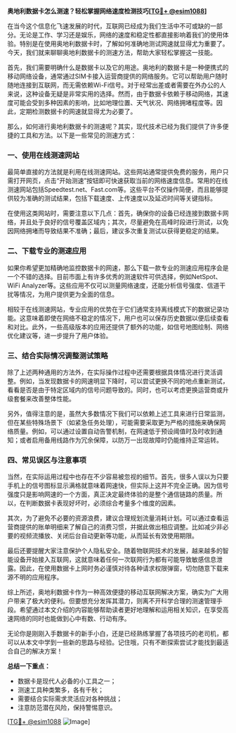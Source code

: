 **奥地利数据卡怎么测速？轻松掌握网络速度检测技巧[[TG💪+ @esim1088](https://t.me/s/esim1088)]**

在当今这个信息化飞速发展的时代，互联网已经成为我们生活中不可或缺的一部分。无论是工作、学习还是娱乐，网络的速度和稳定性都直接影响着我们的使用体验。特别是在使用奥地利数据卡时，了解如何准确地测试网速就显得尤为重要了。今天，我们就来聊聊奥地利数据卡的测速方法，帮助大家轻松掌握这一技能。

首先，我们需要明确什么是数据卡以及它的用途。奥地利的数据卡是一种便携式的移动网络设备，通常通过SIM卡接入运营商提供的网络服务。它可以帮助用户随时随地连接到互联网，而无需依赖Wi-Fi信号。对于经常出差或者需要在外办公的人来说，这种设备无疑是非常实用的选择。然而，由于数据卡依赖于移动网络，其速度可能会受到多种因素的影响，比如地理位置、天气状况、网络拥堵程度等。因此，定期检测数据卡的网速就显得尤为必要了。

那么，如何进行奥地利数据卡的测速呢？其实，现代技术已经为我们提供了许多便捷的工具和方法。以下是一些常见的测速方式：

### 一、使用在线测速网站

最简单直接的方法就是利用在线测速网站。这些网站通常提供免费的服务，用户只需打开网页，点击“开始测速”按钮即可快速获取当前的网络速度信息。常用的在线测速网站包括Speedtest.net、Fast.com等。这些平台不仅操作简便，而且能够提供较为准确的测试结果，包括下载速度、上传速度以及延迟时间等关键指标。

在使用这类网站时，需要注意以下几点：首先，确保你的设备已经连接到数据卡网络，并且处于良好的信号覆盖区域内；其次，尽量避免在高峰时段进行测试，以免因网络拥堵而导致结果不准确；最后，建议多次重复测试以获得更稳定的结果。

### 二、下载专业的测速应用

如果你希望更加精确地监控数据卡的网速，那么下载一款专业的测速应用程序会是一个不错的选择。目前市面上有许多优秀的测速软件可供选择，例如NetSpot、WiFi Analyzer等。这些应用不仅可以测量网络速度，还能分析信号强度、信道干扰等情况，为用户提供更为全面的信息。

相较于在线测速网站，专业应用的优势在于它们通常支持离线模式下的数据记录功能。这意味着即使在网络不稳定的情况下，用户也可以保存历史数据以便后续查看和对比。此外，一些高级版本的应用还提供了额外的功能，如信号地图绘制、网络优化建议等，进一步提升了用户体验。

### 三、结合实际情况调整测试策略

除了上述两种通用的方法外，在实际操作过程中还需要根据具体情况进行灵活调整。例如，当发现数据卡的网速明显下降时，可以尝试更换不同的地点重新测试，看看是否是由于特定区域内的信号问题导致的。同时，也可以考虑更换运营商或升级套餐来改善整体性能。

另外，值得注意的是，虽然大多数情况下我们可以依赖上述工具来进行日常监测，但在某些特殊场景下（如紧急任务处理），可能需要采取更为严格的措施来确保网络质量。例如，可以通过设置自动告警机制，在网速低于预设阈值时及时收到通知；或者启用备用线路作为冗余保障，以防万一出现故障时仍能维持正常运转。

### 四、常见误区与注意事项

当然，在实际运用过程中也存在不少容易被忽视的细节。首先，很多人误以为只要手机上的信号图标显示满格就意味着网速快，但实际上这并不完全正确。因为信号强度只是影响网速的一个方面，真正决定最终体验的是整个通信链路的质量。所以，在判断数据卡表现好坏时，必须综合考量多个维度的因素。

其次，为了避免不必要的资源浪费，建议合理规划流量消耗计划。可以通过查看运营商提供的账单明细来了解自己的消费习惯，并据此做出相应调整。比如减少非必要的视频流播放、关闭后台自动更新等功能，从而延长有效使用期限。

最后还要提醒大家注意保护个人隐私安全。随着物联网技术的发展，越来越多的智能设备开始接入互联网，这就意味着任何一次联网行为都有可能导致敏感信息泄露。因此，在使用数据卡上网时务必谨慎对待各种请求权限弹窗，切勿随意下载来源不明的应用程序。

综上所述，奥地利数据卡作为一种高效便捷的移动互联网解决方案，确实为广大用户带来了极大的便利。但要想充分发挥其潜力，则离不开科学合理的测速管理手段。希望通过本文介绍的内容能够帮助读者更好地理解和运用相关知识，在享受高速网络的同时也能做到心中有数、行动有序。

无论你是刚刚入手数据卡的新手小白，还是已经熟练掌握了各项技巧的老司机，都可以从本文中学到一些新的思路与经验。记住哦，只有不断探索尝试才能找到最适合自己的解决方案！

**总结一下重点：**
- 数据卡是现代人必备的小工具之一；
- 测速工具种类繁多，各有千秋；
- 需要结合实际需求灵活应对各种挑战；
- 注意防范潜在风险，保持警惕意识。

[[TG💪+ @esim1088](https://t.me/s/esim1088) ![Image](https://i.postimg.cc/4NQfJmqS/Snipaste-2025-05-13-00-14-12.png)]